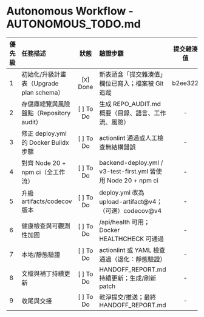 # Autonomous Workflow - AUTONOMOUS_TODO.md

| 優先級 | 任務描述 | 狀態 | 驗證步驟 | 提交雜湊值 | 產出與筆記 |
|:---|:---|:---:|:---|:---:|:---|
| 1 | 初始化/升級計畫表（Upgrade plan schema） | [x] Done | 新表頭含「提交雜湊值」欄位已寫入；檔案被 Git 追蹤 | b2ee322 | 建立 8 小時循環的唯一真相來源 |
| 2 | 存儲庫總覽與風險盤點（Repository audit） | [ ] To Do | 生成 REPO_AUDIT.md 概要（目錄、語言、工作流、風險） | - | 列出語言/服務/工作流，識別高風險項 |
| 3 | 修正 deploy.yml 的 Docker Buildx 步驟 | [ ] To Do | actionlint 通過或人工檢查無結構錯誤 | - | 加上 docker/setup-buildx-action；移除錯位的 uses |
| 4 | 對齊 Node 20 + npm ci（全工作流） | [ ] To Do | backend-deploy.yml / v3-test-first.yml 皆使用 Node 20 + npm ci | - | 升級 actions 到 v4（必要時） |
| 5 | 升級 artifacts/codecov 版本 | [ ] To Do | deploy.yml 改為 upload-artifact@v4；（可選）codecov@v4 | - | 版本與 pinning 一致性 |
| 6 | 健康檢查與可觀測性加固 | [ ] To Do | /api/health 可用；Docker HEALTHCHECK 可通過 | - | 必要時新增最小路由與記錄版本輸出 |
| 7 | 本地/靜態驗證 | [ ] To Do | actionlint 或 YAML 檢查通過（退化：靜態驗證） | - | 無外網時執行靜態檢查 |
| 8 | 文檔與補丁持續更新 | [ ] To Do | HANDOFF_REPORT.md 持續更新；生成/刷新 patch | - | autonomous_session.patch 可攜回滾 |
| 9 | 收尾與交接 | [ ] To Do | 乾淨提交/推送；最終 HANDOFF_REPORT.md | - | 完整交接與下一步建議 |
